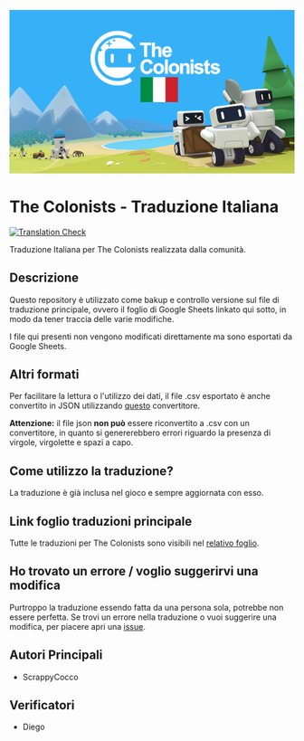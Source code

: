 ![readme cover](readme_images/cover.jpg)

# The Colonists - Traduzione Italiana
[![Translation Check](https://github.com/ScrappyCocco/TheColonistsItalian/actions/workflows/translation-check.yml/badge.svg)](https://github.com/ScrappyCocco/TheColonistsItalian/actions/workflows/translation-check.yml)


Traduzione Italiana per The Colonists realizzata dalla comunità.

## Descrizione
Questo repository è utilizzato come bakup e controllo versione sul file di traduzione principale, ovvero il foglio di Google Sheets linkato qui sotto, in modo da tener traccia delle varie modifiche.

I file qui presenti non vengono modificati direttamente ma sono esportati da Google Sheets.

## Altri formati
Per facilitare la lettura o l'utilizzo dei dati, il file .csv esportato è anche convertito in JSON utilizzando [questo](https://www.csvjson.com/csv2json) convertitore.

**Attenzione:** il file json **non può** essere riconvertito a .csv con un convertitore, in quanto si genererebbero errori riguardo la presenza di virgole, virgolette e spazi a capo.

## Come utilizzo la traduzione?
La traduzione è già inclusa nel gioco e sempre aggiornata con esso.

## Link foglio traduzioni principale
Tutte le traduzioni per The Colonists sono visibili nel [relativo foglio](https://docs.google.com/spreadsheets/d/1laq8t0firN-AsQtYfEr1QiP1-qIWYtMLSixQ-P9Bwgk/edit?usp=sharing).

## Ho trovato un errore / voglio suggerirvi una modifica
Purtroppo la traduzione essendo fatta da una persona sola, potrebbe non essere perfetta.
Se trovi un errore nella traduzione o vuoi suggerire una modifica, per piacere apri una [issue](https://github.com/ScrappyCocco/TheColonistsItalian/issues).

## Autori Principali
* ScrappyCocco

## Verificatori
* Diego
